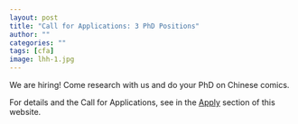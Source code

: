 ```yaml
---
layout: post
title: "Call for Applications: 3 PhD Positions"
author: ""
categories: ""
tags: [cfa]
image: lhh-1.jpg
---
```


We are hiring! Come research with us and do your PhD on Chinese comics.

For details and the Call for Applications, see in the [Apply](../pages/apply.md) section of this website.